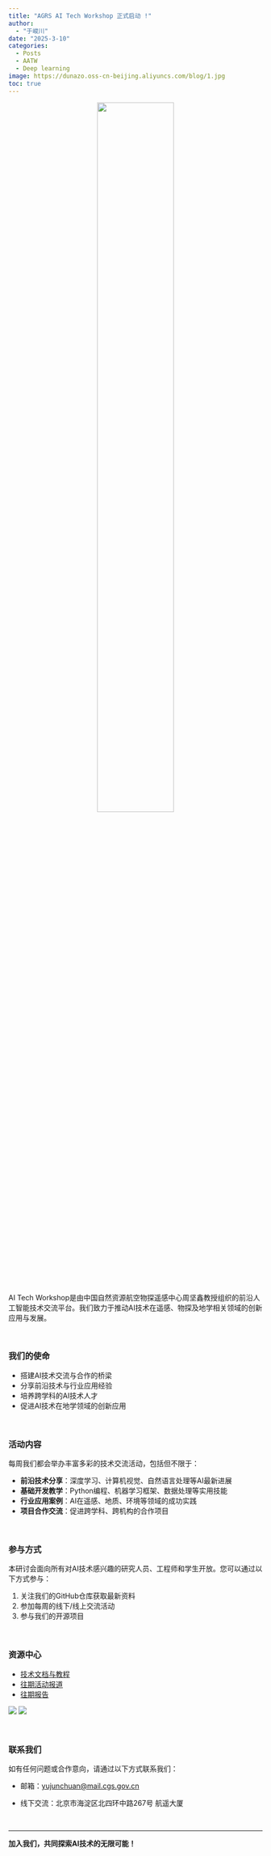 ```yaml
---
title: "AGRS AI Tech Workshop 正式启动 !"
author: 
  - "于峻川"
date: "2025-3-10"
categories:
  - Posts
  - AATW
  - Deep learning
image: https://dunazo.oss-cn-beijing.aliyuncs.com/blog/1.jpg
toc: true
---
```


<div align="center">
  <figure>
    <img src="https://dunazo.oss-cn-beijing.aliyuncs.com/blog/aitech-05.png" width="60%">
    <figcaption>
    </figcaption>
  </figure>
</div>

AI Tech Workshop是由中国自然资源航空物探遥感中心周坚鑫教授组织的前沿人工智能技术交流平台。我们致力于推动AI技术在遥感、物探及地学相关领域的创新应用与发展。

<br/>

### 我们的使命

- 搭建AI技术交流与合作的桥梁
- 分享前沿技术与行业应用经验
- 培养跨学科的AI技术人才
- 促进AI技术在地学领域的创新应用


<br/>


### 活动内容

每周我们都会举办丰富多彩的技术交流活动，包括但不限于：

- **前沿技术分享**：深度学习、计算机视觉、自然语言处理等AI最新进展
- **基础开发教学**：Python编程、机器学习框架、数据处理等实用技能
- **行业应用案例**：AI在遥感、地质、环境等领域的成功实践
- **项目合作交流**：促进跨学科、跨机构的合作项目


<br/>


### 参与方式

本研讨会面向所有对AI技术感兴趣的研究人员、工程师和学生开放。您可以通过以下方式参与：

1. 关注我们的GitHub仓库获取最新资料
2. 参加每周的线下/线上交流活动
4. 参与我们的开源项目


<br/>



### 资源中心

- [技术文档与教程](https://github.com/JunchuanYu/AI-Tech-Workshop)
- [往期活动报道](https://aitech-ws.netlify.app/news/)
- [往期报告](https://aitech-ws.netlify.app/reports/)

![](https://dunazo.oss-cn-beijing.aliyuncs.com/blog/1.jpg)
![](https://dunazo.oss-cn-beijing.aliyuncs.com/blog/4.jpg)

<br/>

### 联系我们

如有任何问题或合作意向，请通过以下方式联系我们：

- 邮箱：yujunchuan@mail.cgs.gov.cn 

- 线下交流：北京市海淀区北四环中路267号 航遥大厦


<br/>



---

**加入我们，共同探索AI技术的无限可能！**
